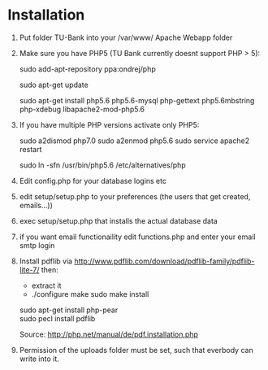 Installation
==================================
1. Put folder TU-Bank into your /var/www/ Apache Webapp folder
2. Make sure you have PHP5 (TU Bank currently doesnt support PHP > 5):

    sudo add-apt-repository ppa:ondrej/php

    sudo apt-get update

    sudo apt-get install php5.6 php5.6-mysql php-gettext php5.6mbstring php-xdebug libapache2-mod-php5.6

3. If you have multiple PHP versions activate only PHP5:

    sudo a2dismod php7.0
    sudo a2enmod php5.6
    sudo service apache2 restart

    sudo ln -sfn /usr/bin/php5.6 /etc/alternatives/php 
4. Edit config.php for your database logins etc
5. edit setup/setup.php to your preferences (the users that get created, emails...))
6. exec setup/setup.php that installs the actual database data
7. if you want email functionaility edit functions.php and enter your email smtp login
8. Install pdflib via  http://www.pdflib.com/download/pdflib-family/pdflib-lite-7/  then:
    - extract it
    - ./configure
     make
     sudo make install
     
    sudo apt-get install php-pear   
    sudo pecl install pdflib 
    
    Source: http://php.net/manual/de/pdf.installation.php
9. Permission of the uploads folder must be set, such that everbody can write into it.
